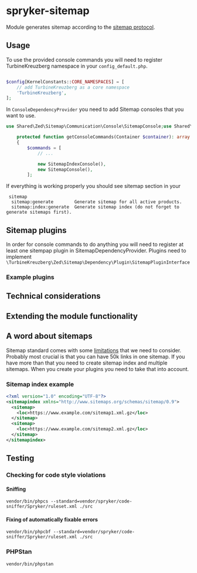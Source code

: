 # spryker-sitemap

Module generates sitemap according to the [sitemap protocol](https://www.sitemaps.org/protocol.html).

## Usage

To use the provided console commands you will need to register TurbineKreuzberg namespace in your `config_default.php`.

```php

$config[KernelConstants::CORE_NAMESPACES] = [
    // add TurbineKreuzberg as a core namespace
    'TurbineKreuzberg',
];
```

In `ConsoleDependencyProvider` you need to add Sitemap consoles that you want to use.

```php
use Shared\Zed\Sitemap\Communication\Console\SitemapConsole;use Shared\Zed\Sitemap\Communication\Console\SitemapIndexConsole;

    protected function getConsoleCommands(Container $container): array
    {
        $commands = [
            // ...

            new SitemapIndexConsole(),
            new SitemapConsole(),
        ];
```

If everything is working properly you should see sitemap section in your
```text
 sitemap
  sitemap:generate        Generate sitemap for all active products.
  sitemap:index:generate  Generate sitemap index (do not forget to generate sitemaps first).
```

## Sitemap plugins

In order for console commands to do anything you will need to register at least one sitempap plugin in SitemapDependencyProvider. Plugins need to implement
`\TurbineKreuzberg\Zed\Sitemap\Dependency\Plugin\SitemapPluginInterface`

### Example plugins

## Technical considerations





## Extending the module functionality

## A word about sitemaps

Sitemap standard comes with some [limitations](https://www.sitemaps.org/faq.html#faq_sitemap_size) that we need to consider.
Probably most crucial is that you can have 50k links in one sitemap. If you have more than that you need to create sitemap index and multiple sitemaps. When you create your plugins you need to take that into account.

### Sitemap index example

```xml
<?xml version="1.0" encoding="UTF-8"?>
<sitemapindex xmlns="http://www.sitemaps.org/schemas/sitemap/0.9">
  <sitemap>
    <loc>https://www.example.com/sitemap1.xml.gz</loc>
  </sitemap>
  <sitemap>
    <loc>https://www.example.com/sitemap2.xml.gz</loc>
  </sitemap>
</sitemapindex>
```

## Testing

### Checking for code style violations

#### Sniffing
`vendor/bin/phpcs --standard=vendor/spryker/code-sniffer/Spryker/ruleset.xml ./src`

#### Fixing of automatically fixable errors
`vendor/bin/phpcbf --standard=vendor/spryker/code-sniffer/Spryker/ruleset.xml ./src`

### PHPStan
`vendor/bin/phpstan`
